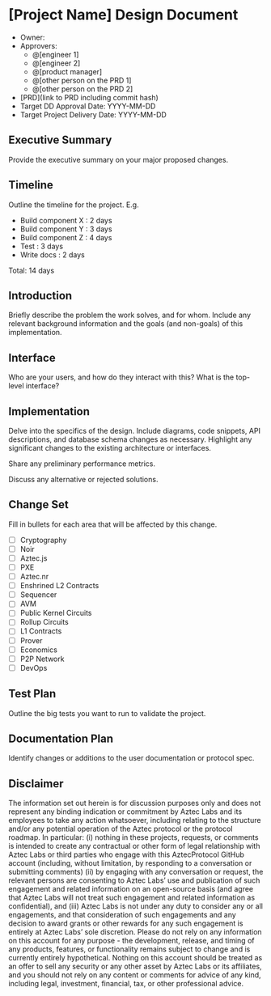 # [Project Name] Design Document

- Owner:
- Approvers:
  - @[engineer 1]
  - @[engineer 2]
  - @[product manager]
  - @[other person on the PRD 1]
  - @[other person on the PRD 2]
- [PRD](link to PRD including commit hash)
- Target DD Approval Date: YYYY-MM-DD
- Target Project Delivery Date: YYYY-MM-DD

## Executive Summary

Provide the executive summary on your major proposed changes.

## Timeline

Outline the timeline for the project. E.g.

- Build component X : 2 days
- Build component Y : 3 days
- Build component Z : 4 days
- Test : 3 days
- Write docs : 2 days

Total: 14 days

## Introduction

Briefly describe the problem the work solves, and for whom. Include any relevant background information and the goals (and non-goals) of this implementation.

## Interface

Who are your users, and how do they interact with this? What is the top-level interface?

## Implementation

Delve into the specifics of the design. Include diagrams, code snippets, API descriptions, and database schema changes as necessary. Highlight any significant changes to the existing architecture or interfaces.

Share any preliminary performance metrics.

Discuss any alternative or rejected solutions.

## Change Set

Fill in bullets for each area that will be affected by this change.

- [ ] Cryptography
- [ ] Noir
- [ ] Aztec.js
- [ ] PXE
- [ ] Aztec.nr
- [ ] Enshrined L2 Contracts
- [ ] Sequencer
- [ ] AVM
- [ ] Public Kernel Circuits
- [ ] Rollup Circuits
- [ ] L1 Contracts
- [ ] Prover
- [ ] Economics
- [ ] P2P Network
- [ ] DevOps

## Test Plan

Outline the big tests you want to run to validate the project.

## Documentation Plan

Identify changes or additions to the user documentation or protocol spec.

<!--
## Rejection Reason

If the design is rejected, include a brief explanation of why.

## Abandonment Reason

If the design is abandoned mid-implementation, include a brief explanation of why.

## Implementation Deviations

If the design is implemented, include a brief explanation of deviations to the original design. -->

## Disclaimer

The information set out herein is for discussion purposes only and does not represent any binding indication or commitment by Aztec Labs and its employees to take any action whatsoever, including relating to the structure and/or any potential operation of the Aztec protocol or the protocol roadmap. In particular: (i) nothing in these projects, requests, or comments is intended to create any contractual or other form of legal relationship with Aztec Labs or third parties who engage with this AztecProtocol GitHub account (including, without limitation, by responding to a conversation or submitting comments) (ii) by engaging with any conversation or request, the relevant persons are consenting to Aztec Labs’ use and publication of such engagement and related information on an open-source basis (and agree that Aztec Labs will not treat such engagement and related information as confidential), and (iii) Aztec Labs is not under any duty to consider any or all engagements, and that consideration of such engagements and any decision to award grants or other rewards for any such engagement is entirely at Aztec Labs’ sole discretion. Please do not rely on any information on this account for any purpose - the development, release, and timing of any products, features, or functionality remains subject to change and is currently entirely hypothetical. Nothing on this account should be treated as an offer to sell any security or any other asset by Aztec Labs or its affiliates, and you should not rely on any content or comments for advice of any kind, including legal, investment, financial, tax, or other professional advice.
